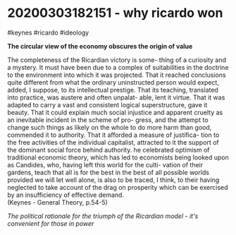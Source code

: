 20200303182151 - why ricardo won
================================



#keynes #ricardo #ideology

**The circular view of the economy obscures the origin of value**

The completeness of the Ricardian victory is some-  thing of a curiosity and a mystery. It must have been  due to a complex of suitabilities in the doctrine to the  environment into which it was projected. That it reached conclusions quite different from what the  ordinary uninstructed person would expect, added, I  suppose, to its intellectual prestige. That its teaching,  translated into practice, was austere and often unpalat-  able, lent it virtue. That it was adapted to carry a vast  and consistent logical superstructure, gave it beauty.  That it could explain much social injustice and apparent  cruelty as an inevitable incident in the scheme of pro-  gress, and the attempt to change such things as likely  on the whole to do more harm than good, commended  it to authority. That it afforded a measure of justifica-  tion to the free activities of the individual capitalist,  attracted to it the support of the dominant social force  behind authority. he celebrated optimism of traditional economic  theory, which has led to economists being looked upon  as Candides, who, having left this world for the culti-  vation of their gardens, teach that all is for the best in  the best of all possible worlds provided we will let well  alone, is also to be traced, I think, to their having  neglected to take account of the drag on prosperity  which can be exercised by an insufficiency of effective  demand.  
(Keynes - General Theory, p.54-5)

*The political rationale for the triumph of the Ricardian model - it's convenient for those in power*